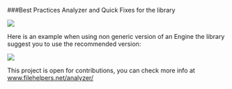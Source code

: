 ###Best Practices Analyzer and Quick Fixes for the library

<img src="http://www.filehelpers.net/images/filehelpers_box_analyzer.png" />

Here is an example when using non generic version of an Engine the library suggest you to use the recommended version:

<img src="http://www.filehelpers.net/images/analyzer.gif" />

This project is open for contributions, you can check more info at www.filehelpers.net/analyzer/
